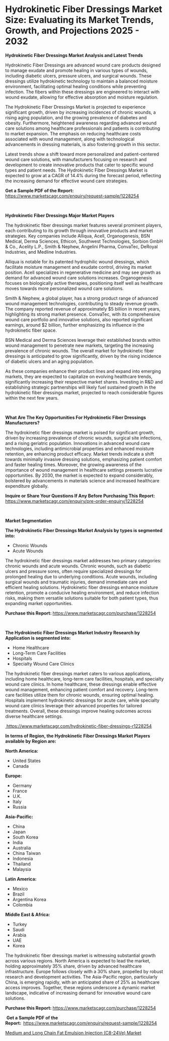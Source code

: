 <p><h1>Hydrokinetic Fiber Dressings Market Size: Evaluating its Market Trends, Growth, and Projections 2025 - 2032</h1></p><p><strong>Hydrokinetic Fiber Dressings Market Analysis and Latest Trends</strong></p>
<p><p>Hydrokinetic Fiber Dressings are advanced wound care products designed to manage exudate and promote healing in various types of wounds, including diabetic ulcers, pressure ulcers, and surgical wounds. These dressings utilize hydrokinetic technology to maintain a balanced moisture environment, facilitating optimal healing conditions while preventing infection. The fibers within these dressings are engineered to interact with wound exudate, allowing for effective absorption and moisture regulation.</p><p>The Hydrokinetic Fiber Dressings Market is projected to experience significant growth, driven by increasing incidences of chronic wounds, a rising aging population, and the growing prevalence of diabetes and obesity. Furthermore, heightened awareness regarding advanced wound care solutions among healthcare professionals and patients is contributing to market expansion. The emphasis on reducing healthcare costs associated with wound management, along with technological advancements in dressing materials, is also fostering growth in this sector.</p><p>Latest trends show a shift toward more personalized and patient-centered wound care solutions, with manufacturers focusing on research and development to create innovative products that cater to specific wound types and patient needs. The Hydrokinetic Fiber Dressings Market is expected to grow at a CAGR of 14.4% during the forecast period, reflecting the increasing demand for effective wound care strategies.</p></p>
<p><strong>Get a Sample PDF of the Report:&nbsp;</strong> <a href="https://www.marketscagr.com/enquiry/request-sample/1228254?utm_campaign=3199&utm_medium=2&utm_source=Github&utm_content=ia&utm_term=09032025&utm_id=hydrokinetic-fiber-dressings">https://www.marketscagr.com/enquiry/request-sample/1228254</a></p>
<p>&nbsp;</p>
<p><strong>Hydrokinetic Fiber Dressings Major Market Players</strong></p>
<p><p>The hydrokinetic fiber dressings market features several prominent players, each contributing to its growth through innovative products and market strategies. Key companies include Alliqua, Acell, Organogenesis, BSN Medical, Derma Sciences, Ethicon, Southwest Technologies, Sorbion GmbH & Co., Acelity L.P., Smith & Nephew, Angelini Pharma, ConvaTec, DeRoyal Industries, and Medline Industries.</p><p>Alliqua is notable for its patented hydrophilic wound dressings, which facilitate moisture management and exudate control, driving its market position. Acell specializes in regenerative medicine and may see growth as demand for advanced wound care solutions increases. Organogenesis focuses on biologically active therapies, positioning itself well as healthcare moves towards more personalized wound care solutions.</p><p>Smith & Nephew, a global player, has a strong product range of advanced wound management technologies, contributing to steady revenue growth. The company reported revenue of approximately $5 billion in recent years, highlighting its strong market presence. ConvaTec, with its comprehensive wound care portfolio and innovative solutions, also reported significant earnings, around $2 billion, further emphasizing its influence in the hydrokinetic fiber space.</p><p>BSN Medical and Derma Sciences leverage their established brands within wound management to penetrate new markets, targeting the increasing prevalence of chronic wounds. The overall market for hydrokinetic fiber dressings is anticipated to grow significantly, driven by the rising incidence of diabetic ulcers and an aging population.</p><p>As these companies enhance their product lines and expand into emerging markets, they are expected to capitalize on evolving healthcare trends, significantly increasing their respective market shares. Investing in R&D and establishing strategic partnerships will likely fuel sustained growth in the hydrokinetic fiber dressings market, projected to reach considerable figures within the next few years.</p></p>
<p>&nbsp;</p>
<p><strong>What Are The Key Opportunities For Hydrokinetic Fiber Dressings Manufacturers?</strong></p>
<p><p>The hydrokinetic fiber dressings market is poised for significant growth, driven by increasing prevalence of chronic wounds, surgical site infections, and a rising geriatric population. Innovations in advanced wound care technologies, including antimicrobial properties and enhanced moisture retention, are enhancing product efficacy. Market trends indicate a shift towards minimally invasive dressing solutions, emphasizing patient comfort and faster healing times. Moreover, the growing awareness of the importance of wound management in healthcare settings presents lucrative opportunities. By 2030, the market is expected to expand considerably, bolstered by advancements in materials science and increased healthcare expenditure globally.</p></p>
<p><strong>Inquire or Share Your Questions If Any Before Purchasing This Report:</strong> <a href="https://www.marketscagr.com/enquiry/pre-order-enquiry/1228254?utm_campaign=3199&utm_medium=2&utm_source=Github&utm_content=ia&utm_term=09032025&utm_id=hydrokinetic-fiber-dressings">https://www.marketscagr.com/enquiry/pre-order-enquiry/1228254</a></p>
<p>&nbsp;</p>
<p><strong>Market Segmentation</strong></p>
<p><strong>The Hydrokinetic Fiber Dressings Market Analysis by types is segmented into:</strong></p>
<p><ul><li>Chronic Wounds</li><li>Acute Wounds</li></ul></p>
<p><p>The hydrokinetic fiber dressings market addresses two primary categories: chronic wounds and acute wounds. Chronic wounds, such as diabetic ulcers and pressure sores, often require specialized dressings for prolonged healing due to underlying conditions. Acute wounds, including surgical wounds and traumatic injuries, demand immediate care and efficient healing solutions. Hydrokinetic fiber dressings enhance moisture retention, promote a conducive healing environment, and reduce infection risks, making them versatile solutions suitable for both patient types, thus expanding market opportunities.</p></p>
<p><strong>Purchase this Report:&nbsp;</strong><a href="https://www.marketscagr.com/purchase/1228254?utm_campaign=3199&utm_medium=2&utm_source=Github&utm_content=ia&utm_term=09032025&utm_id=hydrokinetic-fiber-dressings">https://www.marketscagr.com/purchase/1228254</a></p>
<p>&nbsp;</p>
<p><strong>The Hydrokinetic Fiber Dressings Market Industry Research by Application is segmented into:</strong></p>
<p><ul><li>Home Healthcare</li><li>Long-Term Care Facilities</li><li>Hospitals</li><li>Specialty Wound Care Clinics</li></ul></p>
<p><p>The hydrokinetic fiber dressings market caters to various applications, including home healthcare, long-term care facilities, hospitals, and specialty wound care clinics. In home healthcare, these dressings enable effective wound management, enhancing patient comfort and recovery. Long-term care facilities utilize them for chronic wounds, ensuring optimal healing. Hospitals implement hydrokinetic dressings for acute care, while specialty wound care clinics leverage their advanced properties for tailored treatments. Overall, these dressings improve healing outcomes across diverse healthcare settings.</p></p>
<p><a href="https://www.marketscagr.com/hydrokinetic-fiber-dressings-r1228254?utm_campaign=3199&utm_medium=2&utm_source=Github&utm_content=ia&utm_term=09032025&utm_id=hydrokinetic-fiber-dressings">&nbsp;https://www.marketscagr.com/hydrokinetic-fiber-dressings-r1228254</a></p>
<p><strong>In terms of Region, the Hydrokinetic Fiber Dressings Market Players available by Region are:</strong></p>
<p>
    <p> <strong> North America: </strong>
        <ul>
            <li>United States</li>
            <li>Canada</li>
        </ul>
        </p> 
    <p> <strong> Europe: </strong>
        <ul>
            <li>Germany</li>
            <li>France</li>
            <li>U.K.</li>
            <li>Italy</li>
            <li>Russia</li>
        </ul>
        </p> 
    <p> <strong> Asia-Pacific: </strong>
        <ul>
            <li>China</li>
            <li>Japan</li>
            <li>South Korea</li>
            <li>India</li>
            <li>Australia</li>
            <li>China Taiwan</li>
            <li>Indonesia</li>
            <li>Thailand</li>
            <li>Malaysia</li>
        </ul>
        </p> 
    <p> <strong> Latin America: </strong>
        <ul>
            <li>Mexico</li>
            <li>Brazil</li>
            <li>Argentina Korea</li>
            <li>Colombia</li>
        </ul>
        </p> 
    <p> <strong> Middle East & Africa: </strong>
        <ul>
            <li>Turkey</li>
            <li>Saudi</li>
            <li>Arabia</li>
            <li>UAE</li>
            <li>Korea</li>
        </ul>
    </p>
    </p>
<p><p>The hydrokinetic fiber dressings market is witnessing substantial growth across various regions. North America is expected to lead the market, holding approximately 35% share, driven by advanced healthcare infrastructure. Europe follows closely with a 30% share, propelled by robust research and development activities. The Asia-Pacific region, particularly China, is emerging rapidly, with an anticipated share of 25% as healthcare access improves. Together, these regions underscore a dynamic market landscape, indicative of increasing demand for innovative wound care solutions.</p></p>
<p><strong>Purchase this Report: </strong><a href="https://www.marketscagr.com/purchase/1228254?utm_campaign=3199&utm_medium=2&utm_source=Github&utm_content=ia&utm_term=09032025&utm_id=hydrokinetic-fiber-dressings">https://www.marketscagr.com/purchase/1228254</a></p>
<p>&nbsp;<strong>Get a Sample PDF of the Report:&nbsp;&nbsp;</strong><a href="https://www.marketscagr.com/enquiry/request-sample/1228254?utm_campaign=3199&utm_medium=2&utm_source=Github&utm_content=ia&utm_term=09032025&utm_id=hydrokinetic-fiber-dressings">https://www.marketscagr.com/enquiry/request-sample/1228254</a></p>
<p><strong></strong></p>
<p><p><a href="https://github.com/cordaysamaya/Market-Research-Report-List-1/blob/main/medium-and-long-chain-fat-emulsion-injection-c8-24ve-market.md?utm_campaign=3199&utm_medium=2&utm_source=Github&utm_content=ia&utm_term=09032025&utm_id=hydrokinetic-fiber-dressings">Medium and Long Chain Fat Emulsion Injection (C8-24Ve) Market</a></p></p>